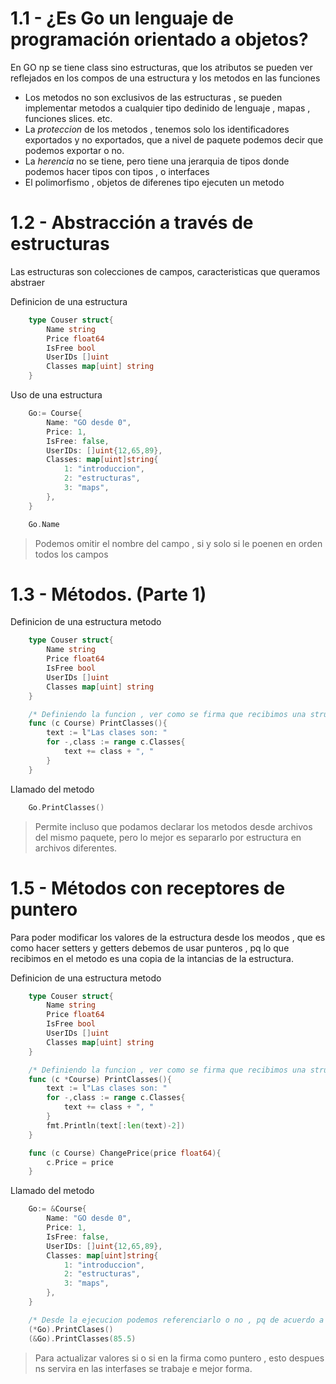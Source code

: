 # 1.1 - ¿Es Go un lenguaje de programación orientado a objetos?

En GO np se tiene class sino estructuras, que los atributos se pueden ver reflejados en los compos de una estructura y los metodos en las funciones 
- Los metodos no son exclusivos de las estructuras , se pueden implementar metodos a cualquier tipo dedinido de lenguaje , mapas , funciones slices. etc.
- La *proteccion* de los metodos , tenemos solo los identificadores exportados y no exportados, que a nivel de paquete podemos decir que podemos exportar o no.
- La *herencia* no se tiene, pero tiene una jerarquia de tipos donde podemos hacer tipos con tipos , o interfaces 
- El polimorfismo , objetos de diferenes tipo ejecuten un metodo

# 1.2 - Abstracción a través de estructuras

Las estructuras son colecciones de campos, caracteristicas que queramos abstraer


Definicion de una estructura
```go
    type Couser struct{
        Name string
        Price float64
        IsFree bool
        UserIDs []uint
        Classes map[uint] string
    }
```

Uso de una estructura
```go
    Go:= Course{
        Name: "GO desde 0",
        Price: 1,
        IsFree: false,
        UserIDs: []uint{12,65,89},
        Classes: map[uint]string{
            1: "introduccion",
            2: "estructuras",
            3: "maps",
        },
    }

    Go.Name
```
> Podemos omitir el nombre del campo , si y solo si le poenen en orden todos los campos

# 1.3 - Métodos. (Parte 1)

Definicion de una estructura metodo
```go
    type Couser struct{
        Name string
        Price float64
        IsFree bool
        UserIDs []uint
        Classes map[uint] string
    }

    /* Definiendo la funcion , ver como se firma que recibimos una structura y podemos darle un alias */
    func (c Course) PrintClasses(){
        text := l"Las clases son: "
        for -,class := range c.Classes{
            text += class + ", "
        }
    }
```

Llamado del metodo
```go
    Go.PrintClasses()
```

> Permite incluso que podamos declarar los metodos desde archivos del mismo paquete, pero lo mejor es separarlo por estructura en archivos diferentes.

# 1.5 - Métodos con receptores de puntero

Para poder modificar los valores de la estructura desde los meodos , que es como hacer setters y getters debemos de usar punteros , pq lo que recibimos en el metodo es una copia de la intancias de la estructura.

Definicion de una estructura metodo
```go
    type Couser struct{
        Name string
        Price float64
        IsFree bool
        UserIDs []uint
        Classes map[uint] string
    }

    /* Definiendo la funcion , ver como se firma que recibimos una structura y podemos darle un alias */
    func (c *Course) PrintClasses(){
        text := l"Las clases son: "
        for -,class := range c.Classes{
            text += class + ", "
        }
        fmt.Println(text[:len(text)-2])
    }

    func (c Course) ChangePrice(price float64){
        c.Price = price
    }
```

Llamado del metodo
```go   
    Go:= &Course{
        Name: "GO desde 0",
        Price: 1,
        IsFree: false,
        UserIDs: []uint{12,65,89},
        Classes: map[uint]string{
            1: "introduccion",
            2: "estructuras",
            3: "maps",
        },
    }

    /* Desde la ejecucion podemos referenciarlo o no , pq de acuerdo a la fimra go lo hace automaticamente */
    (*Go).PrintClases()
    (&Go).PrintClasses(85.5)
```

> Para actualizar valores si o si en la firma como puntero , esto despues ns servira en las interfases se trabaje e mejor forma.